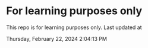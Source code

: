 # For learning purposes only
This repo is for learning purposes only.
Last updated at

Thursday, February 22, 2024 2:04:13 PM

